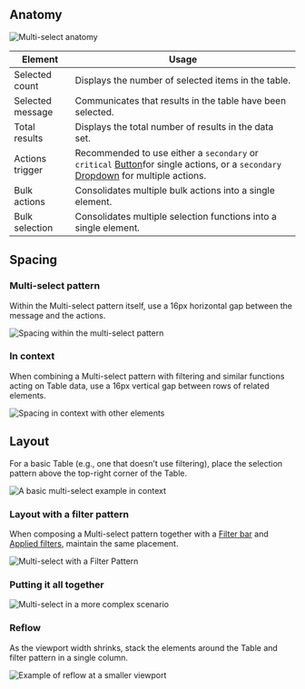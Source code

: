 ## Anatomy

![Multi-select anatomy](/assets/patterns/table-multi-select/selection-anatomy.png)

| Element | Usage | 
|---------|-------|
| Selected count | Displays the number of selected items in the table. |
| Selected message | Communicates that results in the table have been selected. |
| Total results  | Displays the total number of results in the data set. |
| Actions trigger | Recommended to use either a `secondary` or `critical` [Button](/components/button)for single actions, or a `secondary` [Dropdown](/components/dropdown) for multiple actions. |
| Bulk actions | Consolidates multiple bulk actions into a single element. |
| Bulk selection | Consolidates multiple selection functions into a single element. |

## Spacing

### Multi-select pattern

Within the Multi-select pattern itself, use a 16px horizontal gap between the message and the actions.

![Spacing within the multi-select pattern](/assets/patterns/table-multi-select/multi-select-pattern-spacing.png)

### In context

When combining a Multi-select pattern with filtering and similar functions acting on Table data, use a 16px vertical gap between rows of related elements.

![Spacing in context with other elements](/assets/patterns/table-multi-select/multi-select-in-context-spacing.png)

## Layout

For a basic Table (e.g., one that doesn’t use filtering), place the selection pattern above the top-right corner of the Table.

![A basic multi-select example in context](/assets/patterns/table-multi-select/multi-select-in-context-basic.png)

### Layout with a filter pattern

When composing a Multi-select pattern together with a [Filter bar](/patterns/filter-patterns?tab=specifications#filter-bar-1) and [Applied filters](/patterns/filter-patterns?tab=specifications#applied-filters-1), maintain the same placement.

![Multi-select with a Filter Pattern](/assets/patterns/table-multi-select/multi-select-in-context-filters.png)

### Putting it all together

![Multi-select in a more complex scenario](/assets/patterns/table-multi-select/multi-select-in-context-complex-example.png)

### Reflow

As the viewport width shrinks, stack the elements around the Table and filter pattern in a single column.

![Example of reflow at a smaller viewport](/assets/patterns/table-multi-select/multi-select-reflow-example.png)


